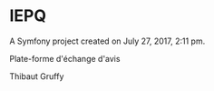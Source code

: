 IEPQ
====

A Symfony project created on July 27, 2017, 2:11 pm.

Plate-forme d'échange d'avis

Thibaut Gruffy
